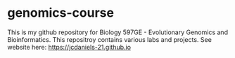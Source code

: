 # genomics-course
This is my github repository for Biology 597GE - Evolutionary Genomics and Bioinformatics. This repositroy contains various labs and projects.
See website here: https://jcdaniels-21.github.io

